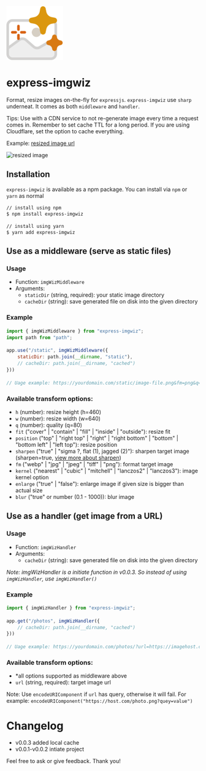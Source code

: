 <img src="imgwiz.svg" height="140"/>

# express-imgwiz

Format, resize images on-the-fly for `expressjs`. `express-imgwiz` use `sharp` underneat. It comes as both `middleware` and `handler`.

Tips: Use with a CDN service to not re-generate image every time a request comes in. Remember to set cache TTL for a long period. If you are using Cloudflare, set the option to cache everything.

Example: [resized image url](https://wiz.saltar.co/photos/?url=https://i.imgur.com/MBDUWNw.jpg&sharpen=true&fm=webp&h=50)

![resized image](https://wiz.saltar.co/photos/?url=https://i.imgur.com/MBDUWNw.jpg&sharpen=true&fm=webp&h=50)


## Installation

`express-imgwiz` is available as a npm package. You can install via `npm` or `yarn` as normal

```ssh
// install using npm
$ npm install express-imgwiz

// install using yarn
$ yarn add express-imgwiz
```

## Use as a middleware (serve as static files)

### Usage

- Function: `imgWizMiddleware`
- Arguments:
    - `staticDir` (string, required): your static image directory 
    - `cacheDir` (string): save generated file on disk into the given directory

### Example

```js
import { imgWizMiddleware } from "express-imgwiz";
import path from "path";

app.use("/static", imgWizMiddleware({ 
    staticDir: path.join(__dirname, "static"),
    // cacheDir: path.join(__dirname, "cached")
}))

// Uage example: https://yourdomain.com/static/image-file.png&fm=png&q=80&sharpen=true
```

### Available transform options:

- `h` (number): resize height (h=460)
- `w` (number): resize width (w=640)
- `q` (number): quality (q=80)
- `fit` ("cover" | "contain" | "fill" | "inside" | "outside"): resize fit
- `position` ("top" | "right top" | "right" | "right bottom" | "bottom" | "bottom left" | "left top"): resize position
- `sharpen` ("true" | "sigma ?, flat (1), jagged (2)"): sharpen target image (sharpen=true, [view more about sharpen](https://sharp.pixelplumbing.com/en/stable/api-operation/#sharpen))
- `fm` ("webp" | "jpg" | "jpeg" | "tiff" | "png"): format target image
- `kernel` ("nearest" | "cubic" | "mitchell" | "lanczos2" | "lanczos3"): image kernel option
- `enlarge` ("true" | "false"): enlarge image if given size is bigger than actual size
- `blur` ("true" or number (0.1 - 1000)): blur image

## Use as a handler (get image from a URL)

### Usage

- Function: `imgWizHandler`
- Arguments:
    - `cacheDir` (string): save generated file on disk into the given directory

_Note: imgWizHandler is a initiate function in v0.0.3. So instead of using `imgWizHandler`, use `imgWizHandler()`_

### Example

```js
import { imgWizHandler } from "express-imgwiz";

app.get("/photos", imgWizHandler({
    // cacheDir: path.join(__dirname, "cached")
}))

// Uage example: https://yourdomain.com/photos/?url=https://imagehost.com/image-file.png&fm=png&q=80&sharpen=true
```

### Available transform options:

- *all options supported as middleware above
- `url` (string, required): target image url

Note: Use `encodeURIComponent` if `url` has query, otherwise it will fail. For example: `encodeURIComponent("https://host.com/photo.png?quey=value")`

# Changelog

- v0.0.3 added local cache
- v0.0.1-v0.0.2 intiate project

Feel free to ask or give feedback. Thank you!